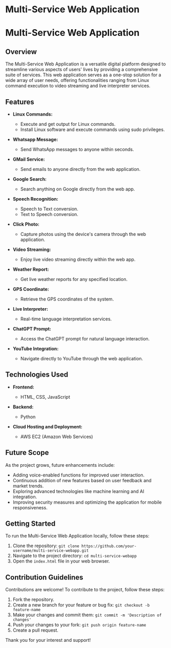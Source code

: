 # Multi-Service Web Application

# Multi-Service Web Application

## Overview

The Multi-Service Web Application is a versatile digital platform designed to streamline various aspects of users' lives by providing a comprehensive suite of services. This web application serves as a one-stop solution for a wide array of user needs, offering functionalities ranging from Linux command execution to video streaming and live interpreter services.

## Features

- **Linux Commands:**
  - Execute and get output for Linux commands.
  - Install Linux software and execute commands using sudo privileges.

- **Whatsapp Message:**
  - Send WhatsApp messages to anyone within seconds.

- **GMail Service:**
  - Send emails to anyone directly from the web application.

- **Google Search:**
  - Search anything on Google directly from the web app.

- **Speech Recognition:**
  - Speech to Text conversion.
  - Text to Speech conversion.

- **Click Photo:**
  - Capture photos using the device's camera through the web application.

- **Video Streaming:**
  - Enjoy live video streaming directly within the web app.

- **Weather Report:**
  - Get live weather reports for any specified location.

- **GPS Coordinate:**
  - Retrieve the GPS coordinates of the system.

- **Live Interpreter:**
  - Real-time language interpretation services.

- **ChatGPT Prompt:**
  - Access the ChatGPT prompt for natural language interaction.

- **YouTube Integration:**
  - Navigate directly to YouTube through the web application.

## Technologies Used

- **Frontend:**
  - HTML, CSS, JavaScript

- **Backend:**
  - Python

- **Cloud Hosting and Deployment:**
  - AWS EC2 (Amazon Web Services)

## Future Scope

As the project grows, future enhancements include:

- Adding voice-enabled functions for improved user interaction.
- Continuous addition of new features based on user feedback and market trends.
- Exploring advanced technologies like machine learning and AI integration.
- Improving security measures and optimizing the application for mobile responsiveness.

## Getting Started

To run the Multi-Service Web Application locally, follow these steps:

1. Clone the repository: `git clone https://github.com/your-username/multi-service-webapp.git`
2. Navigate to the project directory: `cd multi-service-webapp`
3. Open the `index.html` file in your web browser.

## Contribution Guidelines

Contributions are welcome! To contribute to the project, follow these steps:

1. Fork the repository.
2. Create a new branch for your feature or bug fix: `git checkout -b feature-name`
3. Make your changes and commit them: `git commit -m 'Description of changes'`
4. Push your changes to your fork: `git push origin feature-name`
5. Create a pull request.


Thank you for your interest and support!



